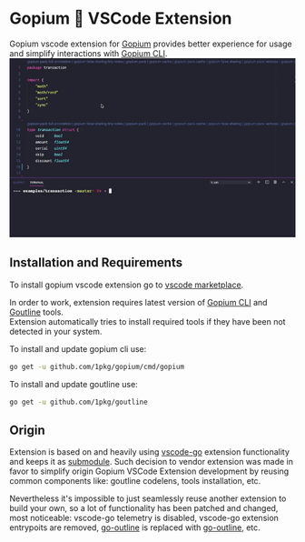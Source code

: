 # Gopium 🌺 VSCode Extension

Gopium vscode extension for [Gopium](../../README.MD) provides better experience for usage and simplify interactions with [Gopium CLI](../gopium/README.MD).
![](../../vscode.gif)

## Installation and Requirements

To install gopium vscode extension go to [vscode marketplace](https://marketplace.visualstudio.com/items?itemName=golang.Gopium).

In order to work, extension requires latest version of [Gopium CLI](../gopium/README.MD) and [Goutline](https://github.com/1pkg/goutline) tools.  
Extension automatically tries to install required tools if they have been not detected in your system.

To install and update gopium cli use:

```bash
go get -u github.com/1pkg/gopium/cmd/gopium
```

To install and update goutline use:

```bash
go get -u github.com/1pkg/goutline
```

## Origin

Extension is based on and heavily using [vscode-go](https://github.com/microsoft/vscode-go) extension functionality and keeps it as [submodule](src/vscode-go). Such decision to vendor extension was made in favor to simplify origin Gopium VSCode Extension development by reusing common components like: goutline codelens, tools installation, etc.

Nevertheless it's impossible to just seamlessly reuse another extension to build your own, so a lot of functionality has been patched and changed, most noticeable: vscode-go telemetry is disabled, vscode-go extension entrypoits are removed, [go-outline](https://github.com/ramya-rao-a/go-outline) is replaced with [go-outline](https://github.com/1pkg/goutline), etc.
